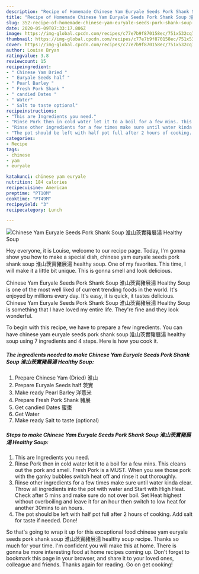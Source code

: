 ```yaml
---
description: "Recipe of Homemade Chinese Yam Euryale Seeds Pork Shank Soup 淮山茨實豬展湯 Healthy Soup"
title: "Recipe of Homemade Chinese Yam Euryale Seeds Pork Shank Soup 淮山茨實豬展湯 Healthy Soup"
slug: 352-recipe-of-homemade-chinese-yam-euryale-seeds-pork-shank-soup-healthy-soup
date: 2020-05-09T07:33:17.806Z
image: https://img-global.cpcdn.com/recipes/c77e7b9f870158ec/751x532cq70/chinese-yam-euryale-seeds-pork-shank-soup-淮山茨實豬展湯-healthy-soup-recipe-main-photo.jpg
thumbnail: https://img-global.cpcdn.com/recipes/c77e7b9f870158ec/751x532cq70/chinese-yam-euryale-seeds-pork-shank-soup-淮山茨實豬展湯-healthy-soup-recipe-main-photo.jpg
cover: https://img-global.cpcdn.com/recipes/c77e7b9f870158ec/751x532cq70/chinese-yam-euryale-seeds-pork-shank-soup-淮山茨實豬展湯-healthy-soup-recipe-main-photo.jpg
author: Louise Bryan
ratingvalue: 3.8
reviewcount: 15
recipeingredient:
- " Chinese Yam Dried "
- " Euryale Seeds half "
- " Pearl Barley "
- " Fresh Pork Shank "
- " candied Dates "
- " Water"
- " Salt to taste optional"
recipeinstructions:
- "This are Ingredients you need."
- "Rinse Pork then in cold water let it to a boil for a few mins. This cleans out the pork and smell. Fresh Pork is a MUST. When you see those pork with the ganky bubbles switch heat off and rinse it out thoroughly."
- "Rinse other ingredients for a few times make sure until water kinda clear. Throw all ingredients into the pot with water and Start with High Heat. Check after 5 mins and make sure do not over boil. Set Heat highest without overboiling and leave it for an hour then switch to low heat for another 30mins to an hours."
- "The pot should be left with half pot full after 2 hours of cooking. Add salt for taste if needed. Done!"
categories:
- Recipe
tags:
- chinese
- yam
- euryale

katakunci: chinese yam euryale 
nutrition: 184 calories
recipecuisine: American
preptime: "PT10M"
cooktime: "PT49M"
recipeyield: "3"
recipecategory: Lunch

---
```



![Chinese Yam Euryale Seeds Pork Shank Soup 淮山茨實豬展湯 Healthy Soup](https://img-global.cpcdn.com/recipes/c77e7b9f870158ec/751x532cq70/chinese-yam-euryale-seeds-pork-shank-soup-淮山茨實豬展湯-healthy-soup-recipe-main-photo.jpg)

Hey everyone, it is Louise, welcome to our recipe page. Today, I'm gonna show you how to make a special dish, chinese yam euryale seeds pork shank soup 淮山茨實豬展湯 healthy soup. One of my favorites. This time, I will make it a little bit unique. This is gonna smell and look delicious.

Chinese Yam Euryale Seeds Pork Shank Soup 淮山茨實豬展湯 Healthy Soup is one of the most well liked of current trending foods in the world. It's enjoyed by millions every day. It's easy, it is quick, it tastes delicious. Chinese Yam Euryale Seeds Pork Shank Soup 淮山茨實豬展湯 Healthy Soup is something that I have loved my entire life. They're fine and they look wonderful.




To begin with this recipe, we have to prepare a few ingredients. You can have chinese yam euryale seeds pork shank soup 淮山茨實豬展湯 healthy soup using 7 ingredients and 4 steps. Here is how you cook it.

<!--inarticleads1-->

##### The ingredients needed to make Chinese Yam Euryale Seeds Pork Shank Soup 淮山茨實豬展湯 Healthy Soup:

1. Prepare  Chinese Yam (Dried) 淮山
1. Prepare  Euryale Seeds half 茨實
1. Make ready  Pearl Barley 洋薏米
1. Prepare  Fresh Pork Shank 豬展
1. Get  candied Dates 蜜棗
1. Get  Water
1. Make ready  Salt to taste (optional)




<!--inarticleads2-->

##### Steps to make Chinese Yam Euryale Seeds Pork Shank Soup 淮山茨實豬展湯 Healthy Soup:

1. This are Ingredients you need.
1. Rinse Pork then in cold water let it to a boil for a few mins. This cleans out the pork and smell. Fresh Pork is a MUST. When you see those pork with the ganky bubbles switch heat off and rinse it out thoroughly.
1. Rinse other ingredients for a few times make sure until water kinda clear. Throw all ingredients into the pot with water and Start with High Heat. Check after 5 mins and make sure do not over boil. Set Heat highest without overboiling and leave it for an hour then switch to low heat for another 30mins to an hours.
1. The pot should be left with half pot full after 2 hours of cooking. Add salt for taste if needed. Done!




So that's going to wrap it up for this exceptional food chinese yam euryale seeds pork shank soup 淮山茨實豬展湯 healthy soup recipe. Thanks so much for your time. I'm confident you will make this at home. There is gonna be more interesting food at home recipes coming up. Don't forget to bookmark this page in your browser, and share it to your loved ones, colleague and friends. Thanks again for reading. Go on get cooking!
